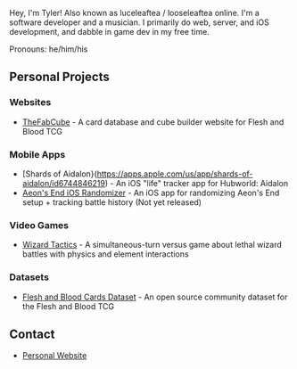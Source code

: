 Hey, I'm Tyler! Also known as luceleaftea / looseleaftea online. I'm a software developer and a musician. I primarily do web, server, and iOS development, and dabble in game dev in my free time.

Pronouns: he/him/his

## Personal Projects
### Websites
* [TheFabCube](https://www.thefabcube.com) - A card database and cube builder website for Flesh and Blood TCG

### Mobile Apps
* [Shards of Aidalon}(https://apps.apple.com/us/app/shards-of-aidalon/id6744846219) - An iOS "life" tracker app for Hubworld: Aidalon
* [Aeon's End iOS Randomizer](https://luceleaftea.com/projects/aeon-s-end-ios-randomizer/) - An iOS app for randomizing Aeon's End setup + tracking battle history (Not yet released)

### Video Games
* [Wizard Tactics](https://luceleaftea.com/projects/wizard-tactics/) - A simultaneous-turn versus game about lethal wizard battles with physics and element interactions

### Datasets
* [Flesh and Blood Cards Dataset](https://github.com/the-fab-cube/flesh-and-blood-cards) - An open source community dataset for the Flesh and Blood TCG

## Contact
* [Personal Website](https://luceleaftea.com/)

<!--
**luceleaftea/luceleaftea** is a ✨ _special_ ✨ repository because its `README.md` (this file) appears on your GitHub profile.

Here are some ideas to get you started:

- 🔭 I’m currently working on ...
- 🌱 I’m currently learning ...
- 👯 I’m looking to collaborate on ...
- 🤔 I’m looking for help with ...
- 💬 Ask me about ...
- 📫 How to reach me: ...
- 😄 Pronouns: ...
- ⚡ Fun fact: ...
-->
